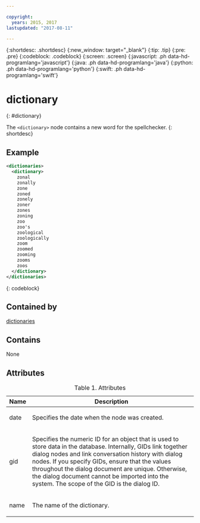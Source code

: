 ```yaml
---

copyright:
  years: 2015, 2017
lastupdated: "2017-08-11"

---
```


{:shortdesc: .shortdesc}
{:new_window: target="_blank"}
{:tip: .tip}
{:pre: .pre}
{:codeblock: .codeblock}
{:screen: .screen}
{:javascript: .ph data-hd-programlang='javascript'}
{:java: .ph data-hd-programlang='java'}
{:python: .ph data-hd-programlang='python'}
{:swift: .ph data-hd-programlang='swift'}

# dictionary
{: #dictionary}

The `<dictionary>` node contains a new word for the spellchecker.
{: shortdesc}

## Example

```xml
<dictionaries>
  <dictionary>
    zonal
    zonally
    zone
    zoned
    zonely
    zoner
    zones
    zoning
    zoo
    zoo's
    zoological
    zoologically
    zoom
    zoomed
    zooming
    zooms
    zoos
  </dictionary>
</dictionaries>
```
{: codeblock}

## Contained by

[dictionaries](/docs/services/dialog/dictionaries.html)

## Contains

None

## Attributes

<table>
<caption>Table 1. Attributes</caption>
<thead><tr><th>Name</th>
<th>Description</th>
</tr>
</thead>
<tbody><tr><td><p>
date
</p></td>
<td><p>
Specifies the date when the node was created.
</p></td>
</tr>
<tr><td><p>
gid
</p></td>
<td><p>
Specifies the numeric ID for an
object that is used to store data in the database. Internally, GIDs
link together dialog nodes and link conversation history with dialog
nodes. If you specify GIDs, ensure that the values throughout the
dialog document are unique. Otherwise, the dialog document cannot
be imported into the system. The scope of the GID is the dialog ID.
</p></td>
</tr>
<tr><td><p>
name
</p></td>
<td><p>
The name of the dictionary.
</p></td>
</tr>
</tbody>
</table>
